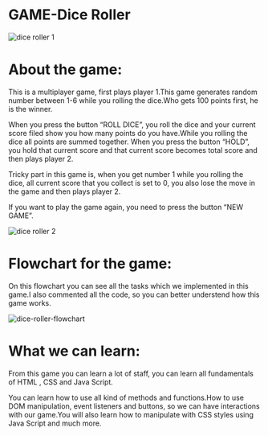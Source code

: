 # GAME-Dice Roller

![dice roller 1](https://user-images.githubusercontent.com/61464267/142732018-e3a753ba-e4b5-4730-add0-758c0b4d9cf1.gif)

# About the game:

This is a multiplayer game, first plays player 1.This game generates random number between 1-6 while you rolling the dice.Who gets 100 points first, he is the winner.

When you press the button “ROLL DICE”, you roll the dice and your current score filed show you how many points do you have.While you rolling the dice all points are summed together.
When you press the button “HOLD”, you hold that current score and that current score becomes total score and then plays player 2.

Tricky part in this game is, when you get number 1 while you rolling the dice, all current score that you collect is set to 0, you also lose the move in the game and then plays player 2.

If you want to play the game again, you need to press the button “NEW GAME”.

![dice roller 2](https://user-images.githubusercontent.com/61464267/142732384-1f554ad8-a451-452b-80dd-62717361be75.gif)


# Flowchart for the game:

On this flowchart you can see all the tasks which we implemented in this game.I also commented all the code, so you can better understend how this game works.


![dice-roller-flowchart](https://user-images.githubusercontent.com/61464267/142732189-8d989a66-008e-492b-bfaf-764854aab1ed.png)

# What we can learn:

From this game you can learn a lot of staff,  you can learn all fundamentals of HTML , CSS and Java Script.

You can learn how to use all kind of methods and functions.How to use DOM manipulation, event listeners and buttons, so we can have interactions with our game.You will also learn how to manipulate with CSS styles using Java Script and much more.

